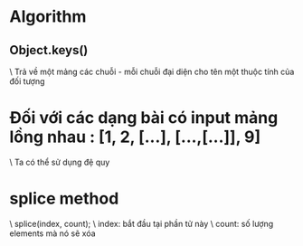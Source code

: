 # Algorithm

## Object.keys()
\\ Trả về một mảng các chuỗi - mỗi chuỗi đại diện cho tên một thuộc tính của đối tượng

# Đối với các dạng bài có input mảng lồng nhau : [1, 2, [...], [...,[...]], 9]
\\ Ta có thể sử dụng đệ quy 

# splice method
\\ splice(index, count);
\\ index: bắt đầu tại phần tử này
\\ count: số lượng elements mà nó sẽ xóa
